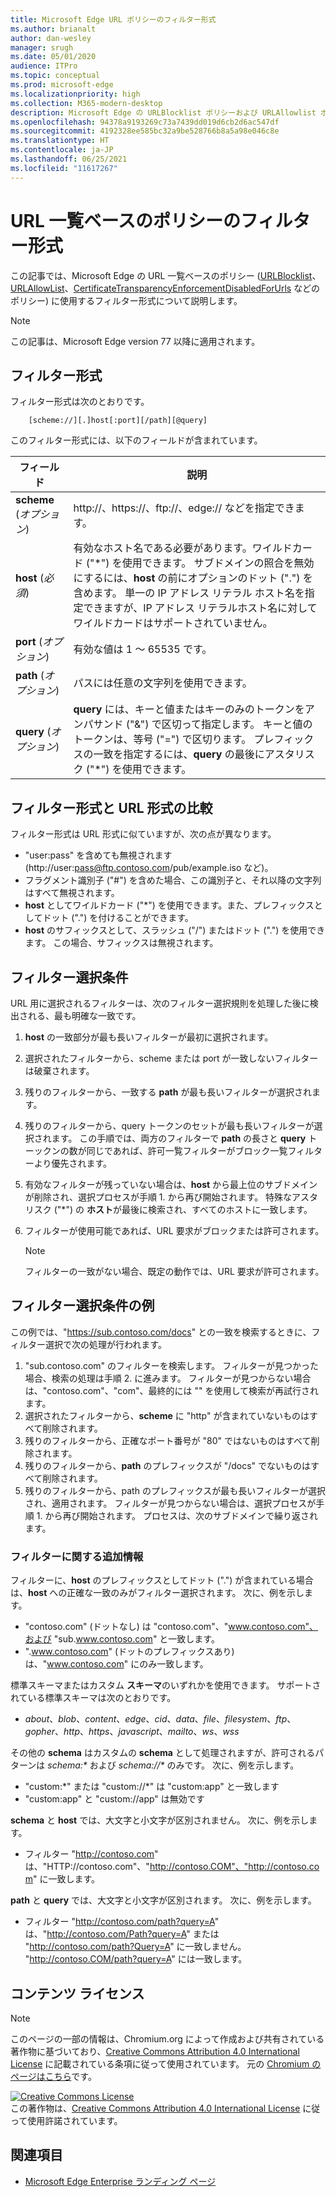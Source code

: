 ```yaml
---
title: Microsoft Edge URL ポリシーのフィルター形式
ms.author: brianalt
author: dan-wesley
manager: srugh
ms.date: 05/01/2020
audience: ITPro
ms.topic: conceptual
ms.prod: microsoft-edge
ms.localizationpriority: high
ms.collection: M365-modern-desktop
description: Microsoft Edge の URLBlocklist ポリシーおよび URLAllowlist ポリシーで使用するフィルター形式について説明します。
ms.openlocfilehash: 94378a9193269c73a7439dd019d6cb2d6ac547df
ms.sourcegitcommit: 4192328ee585bc32a9be528766b8a5a98e046c8e
ms.translationtype: HT
ms.contentlocale: ja-JP
ms.lasthandoff: 06/25/2021
ms.locfileid: "11617267"
---
```

# <a name="filter-format-for-url-list-based-policies"></a>URL 一覧ベースのポリシーのフィルター形式

この記事では、Microsoft Edge の URL 一覧ベースのポリシー ([URLBlocklist](microsoft-edge-policies.md#urlblocklist)、[URLAllowList](microsoft-edge-policies.md#urlallowlist)、[CertificateTransparencyEnforcementDisabledForUrls](microsoft-edge-policies.md#certificatetransparencyenforcementdisabledforurls) などのポリシー) に使用するフィルター形式について説明します。

> [!NOTE]
> この記事は、Microsoft Edge version 77 以降に適用されます。

## <a name="the-filter-format"></a>フィルター形式

フィルター形式は次のとおりです。

```
    [scheme://][.]host[:port][/path][@query]
```

このフィルター形式には、以下のフィールドが含まれています。

| フィールド | 説明 |
| --- | --- |
| **scheme** (*オプション*) | http://、https://、ftp://、edge:// などを指定できます。 |
| **host** (*必須*) | 有効なホスト名である必要があります。ワイルドカード ("\*") を使用できます。 サブドメインの照合を無効にするには、**host** の前にオプションのドット (".") を含めます。 単一の IP アドレス リテラル ホスト名を指定できますが、IP アドレス リテラルホスト名に対してワイルドカードはサポートされていません。 |
| **port** (*オプション*) | 有効な値は 1 ～ 65535 です。 |
| **path** (*オプション*) | パスには任意の文字列を使用できます。 |
| **query** (*オプション*) | **query** には、キーと値またはキーのみのトークンをアンパサンド ("&") で区切って指定します。 キーと値のトークンは、等号 ("=") で区切ります。 プレフィックスの一致を指定するには、**query** の最後にアスタリスク ("\*") を使用できます。 |

## <a name="comparing-the-filter-format-to-the-url-format"></a>フィルター形式と URL 形式の比較

フィルター形式は URL 形式に似ていますが、次の点が異なります。

- "user:pass" を含めても無視されます (http://user:pass@ftp.contoso.com/pub/example.iso など)。
- フラグメント識別子 ("#") を含めた場合、この識別子と、それ以降の文字列はすべて無視されます。
- **host** としてワイルドカード ("*") を使用できます。また、プレフィックスとしてドット (".") を付けることができます。
- **host** のサフィックスとして、スラッシュ ("/") またはドット (".") を使用できます。 この場合、サフィックスは無視されます。

## <a name="filter-selection-criteria"></a>フィルター選択条件

URL 用に選択されるフィルターは、次のフィルター選択規則を処理した後に検出される、最も明確な一致です。

1. **host** の一致部分が最も長いフィルターが最初に選択されます。
2. 選択されたフィルターから、scheme または port が一致しないフィルターは破棄されます。
3. 残りのフィルターから、一致する **path** が最も長いフィルターが選択されます。
4. 残りのフィルターから、query トークンのセットが最も長いフィルターが選択されます。 この手順では、両方のフィルターで **path** の長さと **query** トーックンの数が同じであれば、許可一覧フィルターがブロック一覧フィルターより優先されます。
5. 有効なフィルターが残っていない場合は、**host** から最上位のサブドメインが削除され、選択プロセスが手順 1. から再び開始されます。 特殊なアスタリスク ("*") の **ホスト**が最後に検索され、すべてのホストに一致します。
6. フィルターが使用可能であれば、URL 要求がブロックまたは許可されます。

   >[!NOTE]
   >フィルターの一致がない場合、既定の動作では、URL 要求が許可されます。

## <a name="example-filter-selection-criteria"></a>フィルター選択条件の例

この例では、"https://sub.contoso.com/docs" との一致を検索するときに、フィルター選択で次の処理が行われます。

1. "sub.contoso.com" のフィルターを検索します。 フィルターが見つかった場合、検索の処理は手順 2. に進みます。 フィルターが見つからない場合は、"contoso.com"、"com"、最終的には "" を使用して検索が再試行されます。
2. 選択されたフィルターから、**scheme** に "http" が含まれていないものはすべて削除されます。
3. 残りのフィルターから、正確なポート番号が "80" ではないものはすべて削除されます。
4. 残りのフィルターから、**path** のプレフィックスが "/docs" でないものはすべて削除されます。
5. 残りのフィルターから、path のプレフィックスが最も長いフィルターが選択され、適用されます。 フィルターが見つからない場合は、選択プロセスが手順 1. から再び開始されます。 プロセスは、次のサブドメインで繰り返されます。

### <a name="additional-filter-information"></a>フィルターに関する追加情報

フィルターに、**host** のプレフィックスとしてドット (".") が含まれている場合は、**host** への正確な一致のみがフィルター選択されます。 次に、例を示します。

- "contoso.com" (ドットなし) は "contoso.com"、"www.contoso.com"、および "sub.www.contoso.com" と一致します。
- ".www.contoso.com" (ドットのプレフィックスあり) は、"www.contoso.com" にのみ一致します。

標準スキーマまたはカスタム **スキーマ**のいずれかを使用できます。 サポートされている標準スキーマは次のとおりです。

- _about_、_blob_、_content_、_edge_、_cid_、_data_、_file_、_filesystem_、_ftp_、_gopher_、_http_、_https_、_javascript_、_mailto_、_ws_、_wss_

その他の **schema** はカスタムの **schema** として処理されますが、許可されるパターンは _schema:*_ および _schema://*_ のみです。 次に、例を示します。

- "custom:\*" または "custom://\*" は "custom:app" と一致します
- "custom:app" と "custom://app" は無効です

**schema** と **host** では、大文字と小文字が区別されません。 次に、例を示します。

- フィルター "http://contoso.com" は、"HTTP://contoso.com"、"http://contoso.COM"、"http://contoso.com" に一致します。

**path** と **query** では、大文字と小文字が区別されます。 次に、例を示します。

- フィルター "http://contoso.com/path?query=A" は、"http://contoso.com/Path?query=A" または "http://contoso.com/path?Query=A" に一致しません。 "http://contoso.COM/path?query=A" には一致します。

## <a name="content-license"></a>コンテンツ ライセンス

> [!NOTE]
> このページの一部の情報は、Chromium.org によって作成および共有されている著作物に基づいており、[Creative Commons Attribution 4.0 International License](http://creativecommons.org/licenses/by/4.0/) に記載されている条項に従って使用されています。 元の [Chromium のページはこちら](https://www.chromium.org/administrators/url-blacklist-filter-format)です。
  
<a rel="license" href="http://creativecommons.org/licenses/by/4.0/"><img alt="Creative Commons License" style="border-width:0" src="https://i.creativecommons.org/l/by/4.0/88x31.png" /></a><br />この著作物は、<a rel="license" href="http://creativecommons.org/licenses/by/4.0/">Creative Commons Attribution 4.0 International License</a> に従って使用許諾されています。

## <a name="see-also"></a>関連項目

- [Microsoft Edge Enterprise ランディング ページ](https://aka.ms/EdgeEnterprise)
